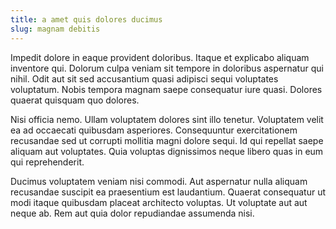 ```yaml
---
title: a amet quis dolores ducimus
slug: magnam debitis
---
```


Impedit dolore in eaque provident doloribus. Itaque et explicabo aliquam inventore qui. Dolorum culpa veniam sit tempore in doloribus aspernatur qui nihil. Odit aut sit sed accusantium quasi adipisci sequi voluptates voluptatum. Nobis tempora magnam saepe consequatur iure quasi. Dolores quaerat quisquam quo dolores.

Nisi officia nemo. Ullam voluptatem dolores sint illo tenetur. Voluptatem velit ea ad occaecati quibusdam asperiores. Consequuntur exercitationem recusandae sed ut corrupti mollitia magni dolore sequi. Id qui repellat saepe aliquam aut voluptates. Quia voluptas dignissimos neque libero quas in eum qui reprehenderit.

Ducimus voluptatem veniam nisi commodi. Aut aspernatur nulla aliquam recusandae suscipit ea praesentium est laudantium. Quaerat consequatur ut modi itaque quibusdam placeat architecto voluptas. Ut voluptate aut aut neque ab. Rem aut quia dolor repudiandae assumenda nisi.

